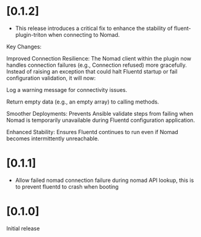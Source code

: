 # [0.1.2]

- This release introduces a critical fix to enhance the stability of fluent-plugin-triton when connecting to Nomad.

Key Changes:

Improved Connection Resilience: The Nomad client within the plugin now handles connection failures (e.g., Connection refused) more gracefully. Instead of raising an exception that could halt Fluentd startup or fail configuration validation, it will now:

Log a warning message for connectivity issues.

Return empty data (e.g., an empty array) to calling methods.

Smoother Deployments: Prevents Ansible validate steps from failing when Nomad is temporarily unavailable during Fluentd configuration application.

Enhanced Stability: Ensures Fluentd continues to run even if Nomad becomes intermittently unreachable.

# [0.1.1]

- Allow failed nomad connection failure during nomad API lookup, this is to prevent fluentd to crash when booting


# [0.1.0]

Initial release
